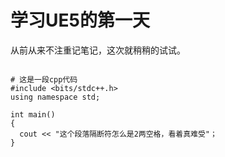 # 学习UE5的第一天

从前从来不注重记笔记，这次就稍稍的试试。
```

# 这是一段cpp代码
#include <bits/stdc++.h>
using namespace std;

int main()
{
  cout << "这个段落隔断符怎么是2两空格，看着真难受"；
}

```
